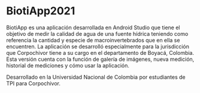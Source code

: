 # BiotiApp2021

BiotiApp es una aplicación desarrollada en Android Studio que tiene el objetivo de medir la calidad de agua de una fuente hídrica teniendo como referencia la cantidad y especie de macroinvertebrados que en ella se encuentren. La aplicación se desarrolló especialmente para la jurisdicción que Corpochivor tiene a su cargo en el departamento de Boyacá, Colombia. Esta versión cuenta con la función de galería de imágenes, nueva medición, historial de mediciones y cómo usar la aplicación.


Desarrollado en la Universidad Nacional de Colombia por estudiantes de TPI para Corpochivor.
